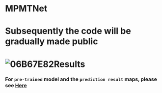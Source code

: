 # MPMTNet
# Subsequently the code will be gradually made public

# ![06B67E82](https://github.com/XUEXIKUAIL/MPMTNet/assets/109578305/9f142c38-3c41-47eb-9d06-b6e0b3e5375f)Results


### For `pre-trained` model and the `prediction result` maps, please see [Here](https://pan.baidu.com/s/1KtX4jIwsQi_-ZgbrDxPEWQ?pwd=ghp3)
